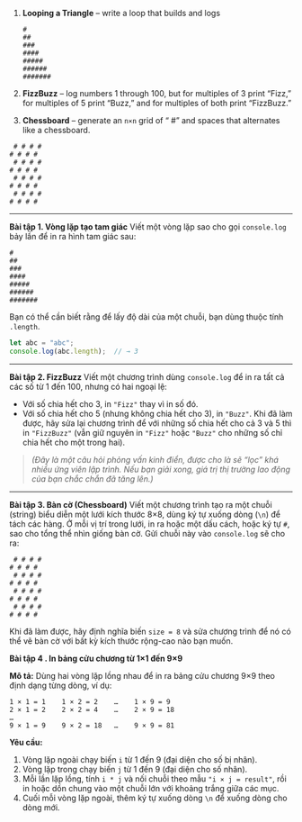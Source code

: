 
1. **Looping a Triangle** – write a loop that builds and logs

   ```
   #
   ##
   ###
   ####
   #####
   ######
   #######
   ```

2. **FizzBuzz** – log numbers 1 through 100, but for multiples of 3 print “Fizz,” for multiples of 5 print “Buzz,” and for multiples of both print “FizzBuzz.”

3. **Chessboard** – generate an `n×n` grid of “ #” and spaces that alternates like a chessboard.

```
 # # # #
# # # # 
 # # # #
# # # # 
 # # # #
# # # # 
 # # # #
# # # # 
```

---
**Bài tập 1. Vòng lặp tạo tam giác**
Viết một vòng lặp sao cho gọi `console.log` bảy lần để in ra hình tam giác sau:

```
#
##
###
####
#####
######
#######
```

Bạn có thể cần biết rằng để lấy độ dài của một chuỗi, bạn dùng thuộc tính `.length`.

```js
let abc = "abc";
console.log(abc.length);  // → 3
```

---

**Bài tập 2. FizzBuzz**
Viết một chương trình dùng `console.log` để in ra tất cả các số từ 1 đến 100, nhưng có hai ngoại lệ:

* Với số chia hết cho 3, in `"Fizz"` thay vì in số đó.
* Với số chia hết cho 5 (nhưng không chia hết cho 3), in `"Buzz"`.
  Khi đã làm được, hãy sửa lại chương trình để với những số chia hết cho cả 3 và 5 thì in `"FizzBuzz"` (vẫn giữ nguyên in `"Fizz"` hoặc `"Buzz"` cho những số chỉ chia hết cho một trong hai).

> *(Đây là một câu hỏi phỏng vấn kinh điển, được cho là sẽ “lọc” khá nhiều ứng viên lập trình. Nếu bạn giải xong, giá trị thị trường lao động của bạn chắc chắn đã tăng lên.)*

---

**Bài tập 3. Bàn cờ (Chessboard)**
Viết một chương trình tạo ra một chuỗi (string) biểu diễn một lưới kích thước 8×8, dùng ký tự xuống dòng (`\n`) để tách các hàng. Ở mỗi vị trí trong lưới, in ra hoặc một dấu cách, hoặc ký tự `#`, sao cho tổng thể nhìn giống bàn cờ.
Gửi chuỗi này vào `console.log` sẽ cho ra:

```
 # # # #
# # # # 
 # # # #
# # # # 
 # # # #
# # # # 
 # # # #
# # # # 
```

Khi đã làm được, hãy định nghĩa biến `size = 8` và sửa chương trình để nó có thể vẽ bàn cờ với bất kỳ kích thước rộng-cao nào bạn muốn.


**Bài tập 4 . In bảng cửu chương từ 1×1 đến 9×9**

**Mô tả:**
Dùng hai vòng lặp lồng nhau để in ra bảng cửu chương 9×9 theo định dạng từng dòng, ví dụ:

```
1 × 1 = 1    1 × 2 = 2    …    1 × 9 = 9
2 × 1 = 2    2 × 2 = 4    …    2 × 9 = 18
…
9 × 1 = 9    9 × 2 = 18   …    9 × 9 = 81
```

**Yêu cầu:**

1. Vòng lặp ngoài chạy biến `i` từ 1 đến 9 (đại diện cho số bị nhân).
2. Vòng lặp trong chạy biến `j` từ 1 đến 9 (đại diện cho số nhân).
3. Mỗi lần lặp lồng, tính `i * j` và nối chuỗi theo mẫu `"i × j = result"`, rồi in hoặc dồn chung vào một chuỗi lớn với khoảng trắng giữa các mục.
4. Cuối mỗi vòng lặp ngoài, thêm ký tự xuống dòng `\n` để xuống dòng cho dòng mới.

